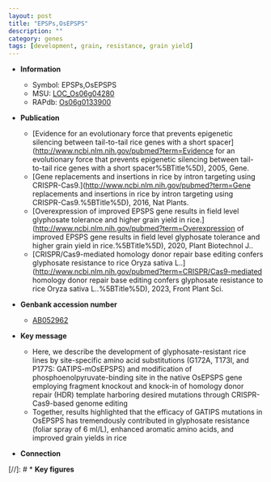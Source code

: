 ```yaml
---
layout: post
title: "EPSPs,OsEPSPS"
description: ""
category: genes
tags: [development, grain, resistance, grain yield]
---
```


* **Information**  
    + Symbol: EPSPs,OsEPSPS  
    + MSU: [LOC_Os06g04280](http://rice.uga.edu/cgi-bin/ORF_infopage.cgi?orf=LOC_Os06g04280)  
    + RAPdb: [Os06g0133900](https://rapdb.dna.affrc.go.jp/locus/?name=Os06g0133900)  

* **Publication**  
    + [Evidence for an evolutionary force that prevents epigenetic silencing between tail-to-tail rice genes with a short spacer](http://www.ncbi.nlm.nih.gov/pubmed?term=Evidence for an evolutionary force that prevents epigenetic silencing between tail-to-tail rice genes with a short spacer%5BTitle%5D), 2005, Gene.
    + [Gene replacements and insertions in rice by intron targeting using CRISPR-Cas9.](http://www.ncbi.nlm.nih.gov/pubmed?term=Gene replacements and insertions in rice by intron targeting using CRISPR-Cas9.%5BTitle%5D), 2016, Nat Plants.
    + [Overexpression of improved EPSPS gene results in field level glyphosate tolerance and higher grain yield in rice.](http://www.ncbi.nlm.nih.gov/pubmed?term=Overexpression of improved EPSPS gene results in field level glyphosate tolerance and higher grain yield in rice.%5BTitle%5D), 2020, Plant Biotechnol J..
    + [CRISPR/Cas9-mediated homology donor repair base editing confers glyphosate resistance to rice Oryza sativa L..](http://www.ncbi.nlm.nih.gov/pubmed?term=CRISPR/Cas9-mediated homology donor repair base editing confers glyphosate resistance to rice Oryza sativa L..%5BTitle%5D), 2023, Front Plant Sci.

* **Genbank accession number**  
    + [AB052962](http://www.ncbi.nlm.nih.gov/nuccore/AB052962)

* **Key message**  
    + Here, we describe the development of glyphosate-resistant rice lines by site-specific amino acid substitutions (G172A, T173I, and P177S: GATIPS-mOsEPSPS) and modification of phosphoenolpyruvate-binding site in the native OsEPSPS gene employing fragment knockout and knock-in of homology donor repair (HDR) template harboring desired mutations through CRISPR-Cas9-based genome editing
    + Together, results highlighted that the efficacy of GATIPS mutations in OsEPSPS has tremendously contributed in glyphosate resistance (foliar spray of 6 ml/L), enhanced aromatic amino acids, and improved grain yields in rice

* **Connection**  

[//]: # * **Key figures**  


